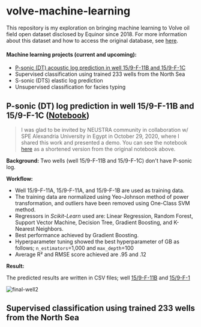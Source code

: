 # volve-machine-learning

This repository is my exploration on bringing machine learning to Volve oil field open dataset disclosed by Equinor since 2018. For more information about this dataset and how to access the original database, see [here](https://www.equinor.com/en/how-and-why/digitalisation-in-our-dna/volve-field-data-village-download.html).

#### Machine learning projects (current and upcoming):

* [P-sonic (DT) acoustic log prediction in well 15/9-F-11B and 15/9-F-1C](https://github.com/yohanesnuwara/volve-machine-learning/blob/main/README.md#p-sonic-dt-log-prediction-in-well-159-f-11b-and-159-f-1c)
* Supervised classification using trained 233 wells from the North Sea
* S-sonic (DTS) elastic log prediction 
* Unsupervised classification for facies typing

## P-sonic (DT) log prediction in well 15/9-F-11B and 15/9-F-1C ([Notebook](https://github.com/yohanesnuwara/volve-machine-learning/blob/main/notebook/volve_p_sonic_prediction_final.ipynb))

> I was glad to be invited by NEUSTRA community in collaboration w/ SPE Alexandria University in Egypt in October 29, 2020, where I shared this work and presented a demo. You can see the notebook [here](https://github.com/yohanesnuwara/volve-machine-learning/blob/main/notebook/demo_volve_soniclog_prediction.ipynb) as a shortened version from the original notebook above.

**Background:** Two wells (well 15/9-F-11B and 15/9-F-1C) don't have P-sonic log. 

**Workflow:**

* Well 15/9-F-11A, 15/9-F-11A, and 15/9-F-1B are used as training data.
* The training data are normalized using Yeo-Johnson method of power transformation, and outliers have been removed using One-Class SVM method.
* Regressors in *Scikit-Learn* used are: Linear Regression, Random Forest, Support Vector Machine, Decision Tree, Gradient Boosting, and K-Nearest Neighbors.
* Best performance achieved by Gradient Boosting.
* Hyperparameter tuning showed the best hyperparameter of GB as follows; `n_estimators`=1,000 and `max_depth`=100
* Average R² and RMSE score achieved are .95 and .12 

**Result:**

The predicted results are written in CSV files; well [15/9-F-11B](https://github.com/yohanesnuwara/volve-machine-learning/blob/main/results/15_9-F-11B_Predicted_DT.csv) and [15/9-F-1](https://github.com/yohanesnuwara/volve-machine-learning/blob/main/results/15_9-F-1C_Predicted_DT.csv)

![final-well2](https://user-images.githubusercontent.com/51282928/96087823-aea53500-0eee-11eb-869f-594ff579d528.png)

## Supervised classification using trained 233 wells from the North Sea
